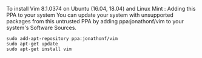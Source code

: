 To install Vim 8.1.0374 on Ubuntu (16.04, 18.04) and Linux Mint :
Adding this PPA to your system
You can update your system with unsupported packages from this untrusted PPA by adding ppa:jonathonf/vim to your system's Software Sources.


```
sudo add-apt-repository ppa:jonathonf/vim
sudo apt-get update
sudo apt-get install vim
```
